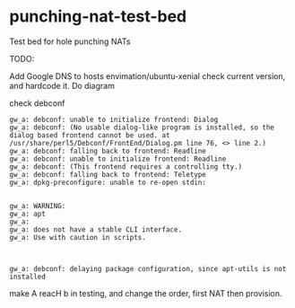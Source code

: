 # punching-nat-test-bed
Test bed for hole punching NATs

TODO: 

Add Google DNS to hosts
envimation/ubuntu-xenial check current version, and hardcode it.
Do diagram

check debconf

    gw_a: debconf: unable to initialize frontend: Dialog
    gw_a: debconf: (No usable dialog-like program is installed, so the dialog based frontend cannot be used. at /usr/share/perl5/Debconf/FrontEnd/Dialog.pm line 76, <> line 2.)
    gw_a: debconf: falling back to frontend: Readline
    gw_a: debconf: unable to initialize frontend: Readline
    gw_a: debconf: (This frontend requires a controlling tty.)
    gw_a: debconf: falling back to frontend: Teletype
    gw_a: dpkg-preconfigure: unable to re-open stdin: 


    gw_a: WARNING: 
    gw_a: apt
    gw_a:  
    gw_a: does not have a stable CLI interface. 
    gw_a: Use with caution in scripts.



    gw_a: debconf: delaying package configuration, since apt-utils is not installed


make A reacH b in testing, and change the order, first NAT then provision.